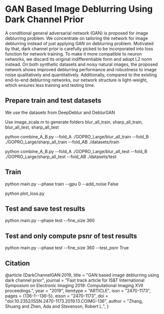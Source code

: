 # GAN Based Image Deblurring Using Dark Channel Prior

A conditional general adversarial network (GAN) is proposed for image deblurring problem. We concentrate on tailoring the network for image deblurring instead of just applying GAN on deblurring problem. Motivated by that, dark channel prior is carefully picked to be incorporated into loss function for network training. To make it more compatible to neuron networks, we discard its original indifferentiable form and adopt L2 norm instead. On both synthetic datasets and noisy natural images, the proposed network shows improved deblurring performance and robustness to image noise qualitatively and quantitatively. Additionally, compared to the existing end-to-end deblurring networks, our network structure is light-weight, which ensures less training and testing time. 


## Prepare train and test datasets

We use the datasets from DeepDeblur and DeblurGAN

Use image_scale.m to generate folders blur_all_train, sharp_all_train, blur_all_test, sharp_all_test

python combine_A_B.py --fold_A ./GOPRO_Large/blur_all_train --fold_B ./GOPRO_Large/sharp_all_train --fold_AB ./datasets/train

python combine_A_B.py --fold_A ./GOPRO_Large/blur_all_test --fold_B ./GOPRO_Large/sharp_all_test --fold_AB ./datasets/test


## Train 

python main.py --phase train --gpu 0 --add_noise False

python plot_loss.py 


## Test and save test results

python main.py --phase test --fine_size 360


## Test and only compute psnr of test results

python main.py --phase test --fine_size 360 --test_psnr True

## Citation
@article {DarkChannelGAN:2019,
title = "GAN based image deblurring using dark channel prior",
journal = "Fast track article for IS\&T International Symposium on Electronic Imaging 2019: Computational Imaging XVII proceedings.",
year = "2019",
itemtype = "ARTICLE",
issn = "2470-1173",
pages = {136-1--136-5},
eissn = "2470-1173",
doi = "doi:10.2352/ISSN.2470-1173.2019.13.COIMG-136",
author = "Zhang, Shuang and Zhen, Ada and Stevenson, Robert L.",
}
